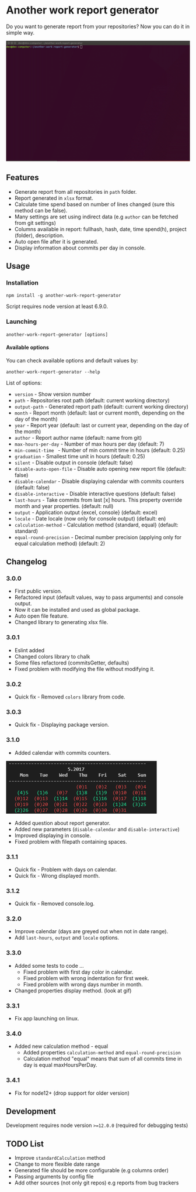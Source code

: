 # Another work report generator

Do you want to generate report from your repositories? Now you can do it in simple way.

![calendar-screen](images/example.gif)

## Features

* Generate report from all repositories in ```path``` folder.
* Report generated in ```xlsx``` format.
* Calculate time spend based on number of lines changed (sure this method can be false).
* Many settings are set using indirect data (e.g ```author``` can be fetched from git settings)
* Columns available in report: fullhash, hash, date, time spend(h), project (folder), description. 
* Auto open file after it is generated.
* Display information about commits per day in console.

## Usage

### Installation

```
npm install -g another-work-report-generator
```

Script requires node version at least 6.9.0.

### Launching

```
another-work-report-generator [options]
```

#### Available options

You can check available options and default values by:
```
another-work-report-generator --help
```

List of options: 

* ```version``` - Show version number
* ```path``` - Repositories root path (default: current working directory)
* ```output-path``` - Generated report path (default: current working directory)
* ```month``` - Report month (default: last or current month, depending on the day of the month)
* ```year``` - Report year (default: last or current year, depending on the day of the month)
* ```author``` - Report author name (default: name from git)
* ```max-hours-per-day``` - Number of max hours per day (default: 7)
* ```min-commit-time ``` - Number of min commit time in hours (default: 0.25)
* ```graduation``` - Smallest time unit in hours (default: 0.25)
* ```silent``` - Disable output in console (default: false)
* ```disable-auto-open-file``` - Disable auto opening new report file (default: false)
* ```disable-calendar``` - Disable displaying calendar with commits counters (default: false)
* ```disable-interactive``` - Disable interactive questions (default: false)
* ```last-hours``` - Take commits from last [x] hours. This property override month and year properties. (default: null)
* ```output``` - Application output {excel, console} (default: excel)
* ```locale``` - Date locale (now only for console output) (default: en)
* ```calculation-method``` - Calculation method {standard, equal} (default: standard)
* ```equal-round-precision``` - Decimal number precision (applying only for equal calculation method) (default: 2)

## Changelog

### 3.0.0

* First public version.
* Refactored input (default values, way to pass arguments) and console output.
* Now it can be installed and used as global package.
* Auto open file feature.
* Changed library to generating xlsx file.

### 3.0.1

* Eslint added
* Changed colors library to chalk
* Some files refactored (commitsGetter, defaults)
* Fixed problem with modifying the file without modifying it.

### 3.0.2

* Quick fix - Removed ```colors``` library from code.

### 3.0.3

* Quick fix - Displaying package version.

### 3.1.0

* Added calendar with commits counters.

![calendar-screen](images/calendar.PNG)

* Added question about report generator.
* Added new parameters (```disable-calendar``` and ```disable-interactive```)
* Improved displaying in console.
* Fixed problem with filepath containing spaces.

### 3.1.1

* Quick fix - Problem with days on calendar.
* Quick fix - Wrong displayed month.

### 3.1.2

* Quick fix - Removed console.log.

### 3.2.0

* Improve calendar (days are greyed out when not in date range).
* Add ```last-hours```, ```output``` and ```locale``` options.

### 3.3.0
* Added some tests to code ...
  * Fixed problem with first day color in calendar.
  * Fixed problem with wrong indentation for first week.
  * Fixed problem with wrong days number in month.
* Changed properties display method. (look at gif)

### 3.3.1
* Fix app launching on linux.

### 3.4.0
* Added new calculation method - equal
  * Added properties ```calculation-method``` and ```equal-round-precision```
  * Calculation method "equal" means that sum of all commits time in day is equal maxHoursPerDay.

### 3.4.1
* Fix for node12+ (drop support for older version)

## Development

Development requires node version ```>=12.0.0``` (required for debugging tests)

## TODO List

* Improve ```standardCalculation``` method
* Change to more flexible date range
* Generated file should be more configurable (e.g columns order)
* Passing arguments by config file
* Add other sources (not only git repos) e.g reports from bug trackers
